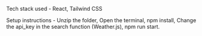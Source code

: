 Tech stack used -
React, Tailwind CSS


Setup instructions -
Unzip the folder,
Open the terminal,
npm install,
Change the api_key in the search function (Weather.js),
npm run start.


